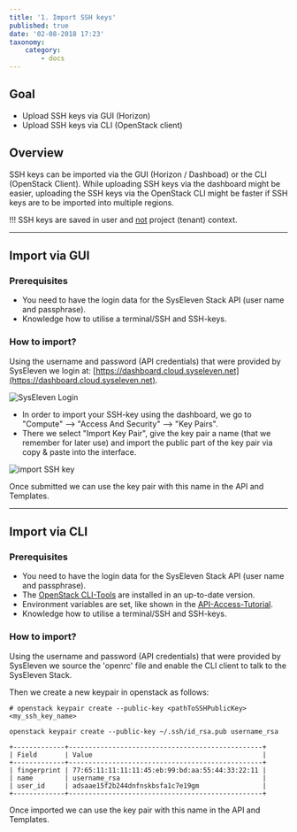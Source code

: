 ```yaml
---
title: '1. Import SSH keys'
published: true
date: '02-08-2018 17:23'
taxonomy:
    category:
        - docs
---
```


## Goal

* Upload SSH keys via GUI (Horizon)
* Upload SSH keys via CLI (OpenStack client)

## Overview

SSH keys can be imported via the GUI (Horizon / Dashboad) or the CLI (OpenStack Client). While uploading SSH keys via the dashboard might be easier, uploading the SSH keys via the OpenStack CLI might be faster if SSH keys are to be imported into multiple regions.

!!!  SSH keys are saved in user and <u>not</u> project (tenant) context.

---

## Import via GUI

### Prerequisites

* You need to have the login data for the SysEleven Stack API (user name and passphrase).
* Knowledge how to utilise a terminal/SSH and SSH-keys.

### How to import?

Using the username and password (API credentials) that were provided by SysEleven we login at: [https://dashboard.cloud.syseleven.net](https://dashboard.cloud.syseleven.net).

![SysEleven Login](../../images/horizon-login.png)

* In order to import your SSH-key using the dashboard, we go to "Compute" --> "Access And Security" --> "Key Pairs".
* There we select "Import Key Pair", give the key pair a name (that we remember for later use) and import the public part of the key pair via copy & paste into the interface.

![import SSH key](../../images/sshkeys.png)

Once submitted we can use the key pair with this name in the API and Templates.

---

## Import via CLI

### Prerequisites

* You need to have the login data for the SysEleven Stack API (user name and passphrase).
* The [OpenStack CLI-Tools](../03.openstack-cli/docs.en.md) are installed in an up-to-date version.
* Environment variables are set, like shown in the [API-Access-Tutorial](../04.api-access/docs.en.md).
* Knowledge how to utilise a terminal/SSH and SSH-keys.

### How to import?

Using the username and password (API credentials) that were provided by SysEleven we source the 'openrc' file and enable the CLI client to talk to the SysEleven Stack.

Then we create a new keypair in openstack as follows:

```shell
# openstack keypair create --public-key <pathToSSHPublicKey> <my_ssh_key_name>

openstack keypair create --public-key ~/.ssh/id_rsa.pub username_rsa

+-------------+-------------------------------------------------+
| Field       | Value                                           |
+-------------+-------------------------------------------------+
| fingerprint | 77:65:11:11:11:11:45:eb:99:bd:aa:55:44:33:22:11 |
| name        | username_rsa                                    |
| user_id     | adsaae15f2b244dnfnskbsfa1c7e19gm                |
+-------------+-------------------------------------------------+
```

Once imported we can use the key pair with this name in the API and Templates.